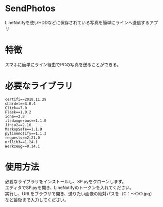# SendPhotos

LineNotifyを使いHDDなどに保存されている写真を簡単にラインへ送信するアプリ

# 特徴
スマホに簡単にライン経由でPCの写真を送ることができる。

# 必要なライブラリ
```
certifi==2018.11.29
chardet==3.0.4
Click==7.0
Flask==1.0.2
idna==2.8
itsdangerous==1.1.0
Jinja2==2.10
MarkupSafe==1.1.0
pylinenotify==1.1.3
requests==2.21.0
urllib3==1.24.1
Werkzeug==0.14.1
```

# 使用方法
必要なライブラリをインストールし、SP.pyをクローンします。　      
エディタでSP.pyを開き、LineNotifyのトークンを入れてください。　      
実行し、URLをブラウザで開き、送りたい画像の絶対パスを（C：～○○.jpg）など最後まで入力してください。
  
